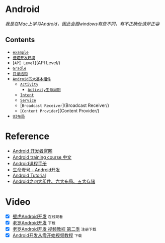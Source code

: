 # Android

_我是在Mac上学习Android，因此会跟windows有些不同，有不正确处请斧正😀_

## Contents

- [`example`](example/)
- [`搭建开发环境`](搭建开发环境/)
- [`API Level`](API Level/)
- [`Gradle`](Gradle/)
- [`目录结构`](目录结构/)
- [`Android五大基本组件`](Android五大基本组件/)
  - [`Activity`](Activity/)
    - [`Activity生命周期`](Activity生命周期/)
  - [`Intent`](Intent/)
  - [`Service`](Service/)
  - [`Broadcast Receiver`](Broadcast Receiver/)
  - [`Content Provider`](Content Provider/)
- [`UI布局`](UI布局/)


# Reference
- [Android 开发者官网](https://developer.android.com/index.html)
- [Android training course 中文](https://github.com/kesenhoo/android-training-course-in-chinese)
- [Android课程手册](https://www.gitbook.com/book/mobile100/android/details)
- [生命壹号 - Android开发](http://www.cnblogs.com/smyhvae/category/587732.html)
- [Android Tutorial](https://www.tutorialspoint.com/android/index.htm)
- [Android之四大组件、六大布局、五大存储](http://blog.csdn.net/shenggaofei/article/details/52450668)

# Video
- [x] [壁虎Android开发](http://www.51zxw.net/list.aspx?cid=445) `在线观看`
- [x] [老罗Android开发](http://www.xuexi111.com/jiaocheng/shipin/32886.html) `下载`
- [x] [老罗Android开发 视频教程 第二季](http://luo.apkbus.com/) `注册下载`
- [x] [Android开发从零开始视频教程](http://www.xuexi111.com/jiaocheng/shipin/26275.html) `下载`
